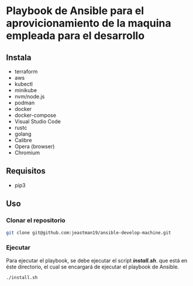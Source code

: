 # Playbook de Ansible para el aprovicionamiento de la maquina empleada para el desarrollo

## Instala

* terraform
* aws
* kubectl
* minikube
* nvm/node.js
* podman
* docker
* docker-compose
* Visual Studio Code
* rustc
* golang
* Calibre
* Opera (browser)
* Chromium

## Requisitos

* pip3

## Uso

### Clonar el repositorio

```bash
git clone git@github.com:jeastman19/ansible-develop-machine.git
```

### Ejecutar

Para ejecutar el playbook, se debe ejecutar el script ***install.sh***. que está en éste directorio, el cual se encargará de ejecutar el playbook de Ansible.

```bash
./install.sh
```
